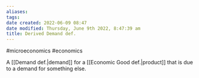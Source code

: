 ```yaml
---
aliases: 
tags: 
date created: 2022-06-09 08:47
date modified: Thursday, June 9th 2022, 8:47:39 am
title: Derived Demand def.
---
```


#microeconomics #economics

A [[Demand def.|demand]] for a [[Economic Good def.|product]] that is due to a demand for something else.